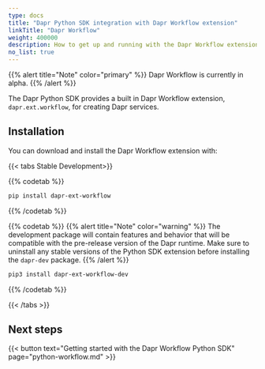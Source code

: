 ```yaml
---
type: docs
title: "Dapr Python SDK integration with Dapr Workflow extension"
linkTitle: "Dapr Workflow"
weight: 400000
description: How to get up and running with the Dapr Workflow extension
no_list: true
---
```


{{% alert title="Note" color="primary" %}}
Dapr Workflow is currently in alpha.
{{% /alert %}}

The Dapr Python SDK provides a built in Dapr Workflow extension, `dapr.ext.workflow`, for creating Dapr services.

## Installation

You can download and install the Dapr Workflow extension with:

{{< tabs Stable Development>}}

{{% codetab %}}
```bash
pip install dapr-ext-workflow
```
{{% /codetab %}}

{{% codetab %}}
{{% alert title="Note" color="warning" %}}
The development package will contain features and behavior that will be compatible with the pre-release version of the Dapr runtime. Make sure to uninstall any stable versions of the Python SDK extension before installing the `dapr-dev` package.
{{% /alert %}}

```bash
pip3 install dapr-ext-workflow-dev
```
{{% /codetab %}}

{{< /tabs >}}

## Next steps

{{< button text="Getting started with the Dapr Workflow Python SDK" page="python-workflow.md" >}}
